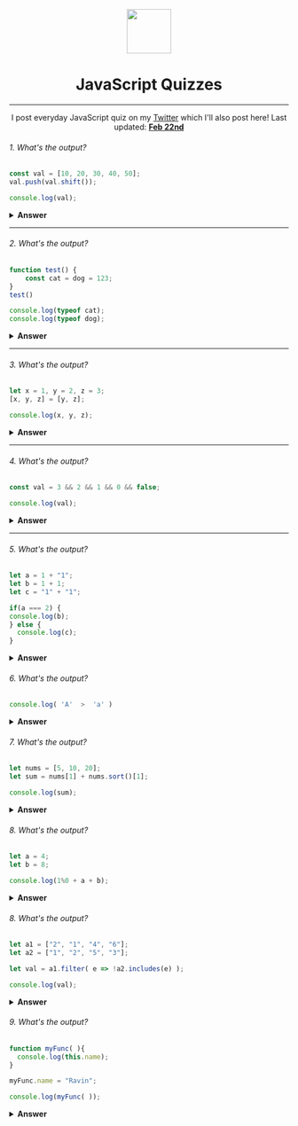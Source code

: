 <div align="center">
  <img height="80" src="https://img.icons8.com/color/480/000000/javascript--v1.png">
  <h1>JavaScript Quizzes</h1>

---
<span>I post everyday JavaScript quiz on my [Twitter](https://twitter.com/ravinwashere) which I'll also post here! Last updated: <a href=#20200612><b>Feb 22nd</b></a> 
</div>

###### 1. What's the output? 

```JavaScript
const val = [10, 20, 30, 40, 50];
val.push(val.shift());

console.log(val);
``` 
<details>
<summary><b>Answer</b></summary>
<p>
Let's break it 

`shift()` → removes the first element and returns the removed element.

`push()` → adds the elements at the end of the array and returns the new length of the array 

`val.shift()` → removes 10
`val.push(10)` → 10 back to array's end

Output: [20, 30, 40, 10]

Answer Credit - [Shan Shah](https://twitter.com/codewithshan)

</p>

</details>

---
###### 2. What's the output? 

```JavaScript
function test() {
    const cat = dog = 123;
}
test()

console.log(typeof cat);
console.log(typeof dog);
``` 

<details>
<summary><b>Answer</b></summary>
<p>

The code start execution from invoked `test` function. so in `test` function, first `123` assigned to `dog` varibale and then the new value of `dog` is assigned to `cat` both value are `123`.

Now if we `console.log(typeof cat)` it should be `undefined` because cat is explicity declred with 'const' keyword which makes it local variable and if the execution of function end the local memory vanished.

`console.log(typeof dog);` → In this line of code should print a `number` because `dog` variable is not explicity declared in the test function. So this becomes a global variable. And global variable can access anywhere. So the output should be `undefined and number`

Answer Credit - [Haroon Hayat](https://twitter.com/hanohayat)

</p>

</details>

---

###### 3. What's the output? 

```JavaScript
let x = 1, y = 2, z = 3;
[x, y, z] = [y, z];

console.log(x, y, z);
``` 

<details>
<summary><b>Answer</b></summary>
<p>

`let x = 1, y = 2, z = 3;` → This line store x = 1, y = 2 and z = 3 in memory. 

`[x, y, z] = [y, z];` → In this like if JavaSScript look square brackets on the lift side of assignment operator "=". Then it will inderstand that it is not array but it it destracturing. 

1. So the value of y which is 2 is assign to x. 
2. Then the value of z which is 3 is assign to y.
3. And there is nothing which is assign to z. So the value of z is undefined. 

`console.log(x, y, z);` → So answer is 2, 3, undefined

Answer Credit - [Haroon Hayat](https://twitter.com/hanohayat)

</p>

</details>

---
###### 4. What's the output? 

```JavaScript
const val = 3 && 2 && 1 && 0 && false;

console.log(val);
```
<details>
<summary><b>Answer</b></summary>
<p>

3 && 2 ==> goes to 2 because 3 is truthy
2 && 1 ==> goes to 1 because 2 is truthy 
1 && 0 ==> goes to 0 because 1 is truthy 
0 && false ==> stays at 0 because it's falsy (&& stops when left side is falsy) 

therefore val = 0 

Answer Credit - [Savvas Stephanides](https://twitter.com/SavvasStephnds)

</p>
</details>

---

###### 5. What's the output? 

```JavaScript
let a = 1 + "1";
let b = 1 + 1;
let c = "1" + "1";

if(a === 2) {
console.log(b);
} else {
  console.log(c);
}
```
<details>

<summary><b>Answer</b></summary>
<p>

`let a - 1 + "1";` → The addition 1 wwith string "1" will convert to "11" string. 

`let b = 1 + 1;` → The addition of two number will be number 2.

`let c = "1" + "1";` → The addition of two string also be string "11".

`if ( a === 2){console.log(b); }else {console.log(c);}` → The condition is checked `(a === 2)` which is wrong because of `a = "11"` so the else block will be execute and print "11" on console screen. 

Answer Credit - [Haroon Hayat](https://twitter.com/hanohayat)
</p>
</details>

###### 6. What's the output? 

```JavaScript
console.log( 'A'  >  'a' )
```

<details>

<summary><b>Answer</b></summary>
<p>

`False` Because the ascii code for ‘A’ is 65 while for ‘a’ it’s 97. 

So basically the code is doing 65>97 which results into a false.

</p>
</details>

###### 7. What's the output? 

```JavaScript
let nums = [5, 10, 20];
let sum = nums[1] + nums.sort()[1];

console.log(sum);
```
<details>

<summary><b>Answer</b></summary>
<p>

Answer is `30`
Dry run:
sum 
→ (1st index from [5,10,20]) + (1st index from [10,20,5])
→ 10 + 20
→ 30

Explanation:

`sort()` without a callback function considers numbers as strings and hence comparing first character based on their ASCII values, gives sorted result as 1,2,5

Answer Credit - [Shubham Sagar Singh](https://twitter.com/shubhamsagarsin)

</p>
</details>

###### 8. What's the output? 

```JavaScript
let a = 4;
let b = 8;

console.log(1%0 + a + b);
```
<details>

<summary><b>Answer</b></summary>
<p>

Answer is `NaN` 

Because, `1%0` will be `NaN`. If one operand of the operation is 'NaN' then, the result will also be `NaN`.

</p>
</details>

###### 8. What's the output? 

```JavaScript
let a1 = ["2", "1", "4", "6"];
let a2 = ["1", "2", "5", "3"];

let val = a1.filter( e => !a2.includes(e) );

console.log(val);
```
<details>

<summary><b>Answer</b></summary>
<p>

Outpit is `["4", "6"]`
Because that line can be seen as the Maths Set operation a1 - a2. Remove all elements from a1 that are also there in a2

</p>
</details>

###### 9. What's the output? 

```JavaScript
function myFunc( ){
  console.log(this.name);
}

myFunc.name = "Ravin";

console.log(myFunc( ));
```
<details>

<summary><b>Answer</b></summary>
<p>

Output is `undefined`

4 ways to bind `this`:

1. The `new` keyword (doesn't apply)
2. Explicit binding (doesn't apply)
3. Default binding (applies here)✅
4. Implicit binding (calling from obj prop)

When default binding, `this` references the global scope. 

In this case, `name` is a property of `myFunc`, not the global object.

`global.name` === undefined
`this.name` === `global.name`

Also, `Function.name` is a read-only property, so even if this worked, the answer would not be 'Ravin'
</p>
</details>